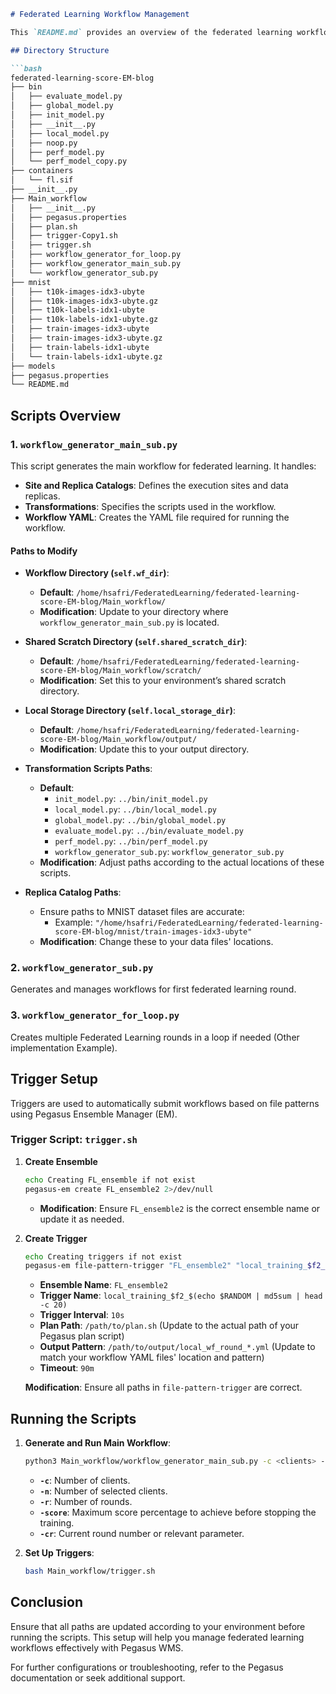 
```markdown
# Federated Learning Workflow Management

This `README.md` provides an overview of the federated learning workflow management setup using Pegasus WMS. It includes details on script usage, how to modify paths, and setup triggers.

## Directory Structure

```bash
federated-learning-score-EM-blog
├── bin
│   ├── evaluate_model.py
│   ├── global_model.py
│   ├── init_model.py
│   ├── __init__.py
│   ├── local_model.py
│   ├── noop.py
│   ├── perf_model.py
│   └── perf_model_copy.py
├── containers
│   └── fl.sif
├── __init__.py
├── Main_workflow
│   ├── __init__.py
│   ├── pegasus.properties
│   ├── plan.sh
│   ├── trigger-Copy1.sh
│   ├── trigger.sh
│   ├── workflow_generator_for_loop.py
│   ├── workflow_generator_main_sub.py
│   └── workflow_generator_sub.py
├── mnist
│   ├── t10k-images-idx3-ubyte
│   ├── t10k-images-idx3-ubyte.gz
│   ├── t10k-labels-idx1-ubyte
│   ├── t10k-labels-idx1-ubyte.gz
│   ├── train-images-idx3-ubyte
│   ├── train-images-idx3-ubyte.gz
│   ├── train-labels-idx1-ubyte
│   └── train-labels-idx1-ubyte.gz
├── models
├── pegasus.properties
└── README.md
```

## Scripts Overview

### 1. `workflow_generator_main_sub.py`

This script generates the main workflow for federated learning. It handles:

- **Site and Replica Catalogs**: Defines the execution sites and data replicas.
- **Transformations**: Specifies the scripts used in the workflow.
- **Workflow YAML**: Creates the YAML file required for running the workflow.

#### Paths to Modify

- **Workflow Directory (`self.wf_dir`)**:
  - **Default**: `/home/hsafri/FederatedLearning/federated-learning-score-EM-blog/Main_workflow/`
  - **Modification**: Update to your directory where `workflow_generator_main_sub.py` is located.

- **Shared Scratch Directory (`self.shared_scratch_dir`)**:
  - **Default**: `/home/hsafri/FederatedLearning/federated-learning-score-EM-blog/Main_workflow/scratch/`
  - **Modification**: Set this to your environment’s shared scratch directory.

- **Local Storage Directory (`self.local_storage_dir`)**:
  - **Default**: `/home/hsafri/FederatedLearning/federated-learning-score-EM-blog/Main_workflow/output/`
  - **Modification**: Update this to your output directory.

- **Transformation Scripts Paths**:
  - **Default**:
    - `init_model.py`: `../bin/init_model.py`
    - `local_model.py`: `../bin/local_model.py`
    - `global_model.py`: `../bin/global_model.py`
    - `evaluate_model.py`: `../bin/evaluate_model.py`
    - `perf_model.py`: `../bin/perf_model.py`
    - `workflow_generator_sub.py`: `workflow_generator_sub.py`
  - **Modification**: Adjust paths according to the actual locations of these scripts.

- **Replica Catalog Paths**:
  - Ensure paths to MNIST dataset files are accurate:
    - Example: `"/home/hsafri/FederatedLearning/federated-learning-score-EM-blog/mnist/train-images-idx3-ubyte"`
  - **Modification**: Change these to your data files' locations.

### 2. `workflow_generator_sub.py`

Generates and manages workflows for first federated learning round.

### 3. `workflow_generator_for_loop.py`

Creates multiple Federated Learning rounds in a loop if needed (Other implementation Example).

## Trigger Setup

Triggers are used to automatically submit workflows based on file patterns using Pegasus Ensemble Manager (EM).

### Trigger Script: `trigger.sh`

1. **Create Ensemble**

   ```bash
   echo Creating FL_ensemble if not exist
   pegasus-em create FL_ensemble2 2>/dev/null
   ```

   - **Modification**: Ensure `FL_ensemble2` is the correct ensemble name or update it as needed.

2. **Create Trigger**

   ```bash
   echo Creating triggers if not exist
   pegasus-em file-pattern-trigger "FL_ensemble2" "local_training_$f2_$(echo $RANDOM | md5sum | head -c 20)" 10s "/path/to/plan.sh" "/path/to/output/local_wf_round_*.yml" --timeout 90m
   ```

   - **Ensemble Name**: `FL_ensemble2`
   - **Trigger Name**: `local_training_$f2_$(echo $RANDOM | md5sum | head -c 20)`
   - **Trigger Interval**: `10s`
   - **Plan Path**: `/path/to/plan.sh` (Update to the actual path of your Pegasus plan script)
   - **Output Pattern**: `/path/to/output/local_wf_round_*.yml` (Update to match your workflow YAML files' location and pattern)
   - **Timeout**: `90m`

   **Modification**: Ensure all paths in `file-pattern-trigger` are correct.

## Running the Scripts

1. **Generate and Run Main Workflow**:

   ```bash
   python3 Main_workflow/workflow_generator_main_sub.py -c <clients> -n <selection> -r <rounds> -score <score> -cr <current_round>
   ```

   - **`-c`**: Number of clients.
   - **`-n`**: Number of selected clients.
   - **`-r`**: Number of rounds.
   - **`-score`**: Maximum score percentage to achieve before stopping the training.
   - **`-cr`**: Current round number or relevant parameter.

2. **Set Up Triggers**:

   ```bash
   bash Main_workflow/trigger.sh
   ```

## Conclusion

Ensure that all paths are updated according to your environment before running the scripts. This setup will help you manage federated learning workflows effectively with Pegasus WMS.

For further configurations or troubleshooting, refer to the Pegasus documentation or seek additional support.
```

